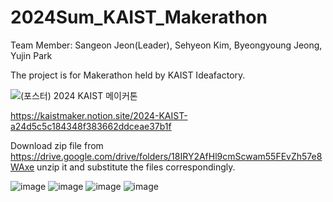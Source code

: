 # 2024Sum_KAIST_Makerathon

Team Member: Sangeon Jeon(Leader), Sehyeon Kim, Byeongyoung Jeong, Yujin Park

The project is for Makerathon held by KAIST Ideafactory.

![(포스터) 2024 KAIST 메이커톤](https://github.com/user-attachments/assets/804e9f90-7494-4601-8eb0-df9ac04e674b)

https://kaistmaker.notion.site/2024-KAIST-a24d5c5c184348f383662ddceae37b1f

Download zip file from https://drive.google.com/drive/folders/18IRY2AfHl9cmScwam55FEvZh57e8WAxe
unzip it and substitute the files correspondingly.

![image](https://github.com/user-attachments/assets/536ae633-6cc9-4e48-9bda-2190b4929fc0)
![image](https://github.com/user-attachments/assets/27697010-573e-4312-8f9c-c2be505978fe)
![image](https://github.com/user-attachments/assets/bbe4a502-0d4f-4922-adc9-658b2af9a848)
![image](https://github.com/user-attachments/assets/8da46c58-fdb7-426d-a966-63d49a9cba8a)
